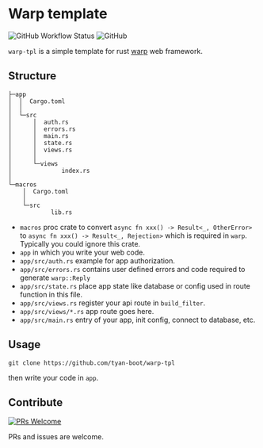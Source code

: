 # Warp template
![GitHub Workflow Status](https://img.shields.io/github/workflow/status/tyan-boot/warp-tpl/Test%20Build?style=flat-square)
![GitHub](https://img.shields.io/github/license/tyan-boot/warp-tpl?style=flat-square)

`warp-tpl` is a simple template for rust [warp](https://github.com/seanmonstar/warp) web framework.

## Structure
```
├─app
│  │  Cargo.toml       
│  │
│  └─src
│      │  auth.rs
│      │  errors.rs
│      │  main.rs
│      │  state.rs
│      │  views.rs
│      │
│      └─views
│              index.rs
│
└─macros
    │  Cargo.toml
    │
    └─src
            lib.rs

```

* `macros` proc crate to convert `async fn xxx() -> Result<_, OtherError>` to `async fn xxx() -> Result<_, Rejection>` 
which is required in `warp`. Typically you could ignore this crate.
* `app` in which you write your web code.
* `app/src/auth.rs` example for app authorization.
* `app/src/errors.rs` contains user defined errors and code required to generate `warp::Reply`
* `app/src/state.rs` place app state like database or config used in route function in this file.
* `app/src/views.rs` register your api route in `build_filter`.
* `app/src/views/*.rs` app route goes here.
* `app/src/main.rs` entry of your app, init config, connect to database, etc.

## Usage
```shell script
git clone https://github.com/tyan-boot/warp-tpl
```

then write your code in `app`.

## Contribute
[![PRs Welcome](https://img.shields.io/badge/PRs-welcome-brightgreen.svg?style=flat-square)](http://makeapullrequest.com)

PRs and issues are welcome.